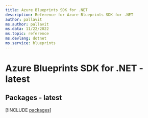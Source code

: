 ```yaml
---
title: Azure Blueprints SDK for .NET
description: Reference for Azure Blueprints SDK for .NET
author: pallavit
ms.author: pallavit
ms.data: 11/22/2022
ms.topic: reference
ms.devlang: dotnet
ms.service: blueprints
---
```

# Azure Blueprints SDK for .NET - latest
## Packages - latest
[!INCLUDE [packages](blueprints-index.md)]